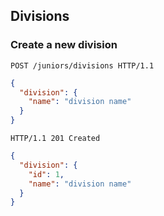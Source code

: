 ## Divisions
### Create a new division

```http
POST /juniors/divisions HTTP/1.1
```

```json
{
  "division": {
    "name": "division name"
  }
}
```

```http
HTTP/1.1 201 Created
```

```json
{
  "division": {
    "id": 1,
    "name": "division name"
  }
}
```
